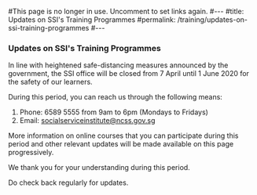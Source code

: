 #This page is no longer in use. Uncomment to set links again.
#---
#title: Updates on SSI's Training Programmes
#permalink: /training/updates-on-ssi-training-programmes
#---

### Updates on SSI's Training Programmes
 
In line with heightened safe-distancing measures announced by the government, the SSI office will be closed from 7 April until 1 June 2020 for the safety of our learners.
 
During this period, you can reach us through the following means:

1. Phone: 6589 5555 from 9am to 6pm  (Mondays to Fridays)
2. Email: socialserviceinstitute@ncss.gov.sg 

More information on online courses that you can participate during this period and other relevant updates will be made available on this page progressively.
 
We thank you for your understanding during this period.
 
Do check back regularly for updates.
